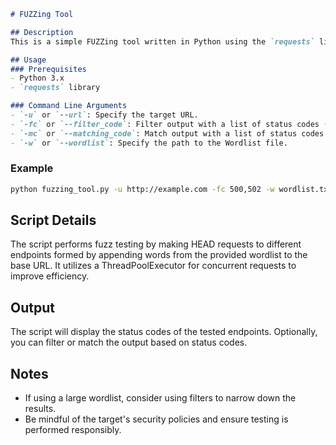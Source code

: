 
```markdown
# FUZZing Tool

## Description
This is a simple FUZZing tool written in Python using the `requests` library and `ThreadPoolExecutor`. The tool is designed to perform fuzz testing on a specified URL using a wordlist, allowing users to check for different endpoints and their corresponding status codes.

## Usage
### Prerequisites
- Python 3.x
- `requests` library

### Command Line Arguments
- `-u` or `--url`: Specify the target URL.
- `-fc` or `--filter_code`: Filter output with a list of status codes (optional).
- `-mc` or `--matching_code`: Match output with a list of status codes (optional).
- `-w` or `--wordlist`: Specify the path to the Wordlist file.

```
### Example
```bash
python fuzzing_tool.py -u http://example.com -fc 500,502 -w wordlist.txt
```
## Script Details
The script performs fuzz testing by making HEAD requests to different endpoints formed by appending words from the provided wordlist to the base URL. It utilizes a ThreadPoolExecutor for concurrent requests to improve efficiency.

## Output
The script will display the status codes of the tested endpoints. Optionally, you can filter or match the output based on status codes.

## Notes
- If using a large wordlist, consider using filters to narrow down the results.
- Be mindful of the target's security policies and ensure testing is performed responsibly.

